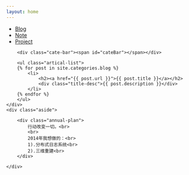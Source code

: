 ```yaml
---
layout: home
---
```



<div class="index-content blog">
    <div class="section">
        <ul class="artical-cate">
            <li class="on"><a href="/"><span>Blog</span></a></li>
            <li><a href="/note"><span>Note</span></a></li>
            <li><a href="/project"><span>Project</span></a></li>
        </ul>

        <div class="cate-bar"><span id="cateBar"></span></div>

        <ul class="artical-list">
        {% for post in site.categories.blog %}
            <li>
                <h2><a href="{{ post.url }}">{{ post.title }}</a></h2>
                <div class="title-desc">{{ post.description }}</div>
            </li>
        {% endfor %}
        </ul>
    </div>
    <div class="aside">
		
		<div class="annual-plan">
			行动改变一切。<br>
			<br>
			2014年我想做的：<br>
			1).分布式日志系统<br>
			2).三维重建<br>
		</div>
	
    </div>
</div>
